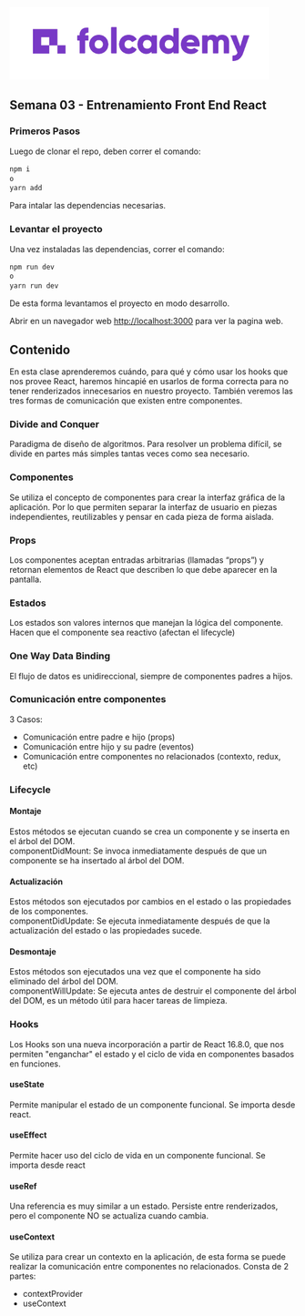 <img  src="https://raw.githubusercontent.com/bio-clau/folcademy-semana3/main/public/folcademy-logo.png" atl="hello world"/>

## Semana 03 - Entrenamiento Front End React

### Primeros Pasos

Luego de clonar el repo, deben correr el comando:

```bash
npm i
o
yarn add
```

Para intalar las dependencias necesarias.

### Levantar el proyecto

Una vez instaladas las dependencias, correr el comando:

```bash
npm run dev
o
yarn run dev
```

De esta forma levantamos el proyecto en modo desarrollo.

Abrir en un navegador web [http://localhost:3000](http://localhost:3000) para ver la pagina web.

## Contenido

En esta clase aprenderemos cuándo, para qué y cómo usar los hooks que nos provee React, haremos hincapié en usarlos de forma correcta para no tener renderizados innecesarios en nuestro proyecto. También veremos las tres formas de comunicación que existen entre componentes.

### Divide and Conquer

Paradigma de diseño de algoritmos.
Para resolver un problema difícil, se divide en partes más simples tantas veces como sea necesario.

### Componentes

Se utiliza el concepto de componentes para crear la interfaz gráfica de la aplicación. Por lo que permiten separar la interfaz de usuario en piezas independientes, reutilizables y pensar en cada pieza de forma aislada.

### Props

Los componentes aceptan entradas arbitrarias (llamadas “props”) y retornan elementos de React que describen lo que debe aparecer en la pantalla.

### Estados

Los estados son valores internos que manejan la lógica del componente.
Hacen que el componente sea reactivo (afectan el lifecycle)

### One Way Data Binding

El flujo de datos es unidireccional, siempre de componentes padres a hijos.

### Comunicación entre componentes

3 Casos:

- Comunicación entre padre e hijo (props)
- Comunicación entre hijo y su padre (eventos)
- Comunicación entre componentes no relacionados (contexto, redux, etc)

### Lifecycle

#### Montaje

Estos métodos se ejecutan cuando se crea un componente y se inserta en el árbol del DOM.\
componentDidMount: Se invoca inmediatamente después de que un componente se ha insertado al árbol del DOM.

#### Actualización

Estos métodos son ejecutados por cambios en el estado o las propiedades de los componentes. \
componentDidUpdate: Se ejecuta inmediatamente después de que la actualización del estado o las propiedades sucede.

#### Desmontaje

Estos métodos son ejecutados una vez que el componente ha sido eliminado del árbol del DOM. \
componentWillUpdate: Se ejecuta antes de destruir el componente del árbol del DOM, es un método útil para hacer tareas de limpieza.

### Hooks

Los Hooks son una nueva incorporación a partir de React 16.8.0, que nos permiten "enganchar" el estado y el ciclo de vida en componentes basados en funciones.

#### useState

Permite manipular el estado de un componente funcional. Se importa desde react.

#### useEffect

Permite hacer uso del ciclo de vida en un componente funcional. Se importa desde react

#### useRef

Una referencia es muy similar a un estado. Persiste entre renderizados, pero el componente NO se actualiza cuando cambia.

#### useContext

Se utiliza para crear un contexto en la aplicación, de esta forma se puede realizar la comunicación entre componentes no relacionados.
Consta de 2 partes:

- contextProvider
- useContext
